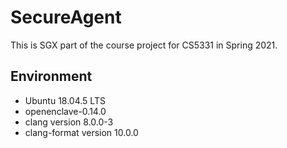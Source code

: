 # SecureAgent
This is SGX part of the course project for CS5331 in Spring 2021.


## Environment

- Ubuntu 18.04.5 LTS
- openenclave-0.14.0
- clang version 8.0.0-3
- clang-format version 10.0.0